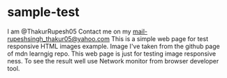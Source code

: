 # sample-test
I am @ThakurRupesh05
Contact me on my mail-rupeshsingh_thakur05@yahoo.com
This is a simple web page for test responsive HTML images example.
Image I've taken from the github page of mdn learngig repo.
This web page is just for testing image responsive ness.
To see the result well use Network monitor from browser developer tool.

